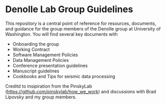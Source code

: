 # Denolle Lab Group Guidelines


This repository is a central point of reference for resources, documents, and guidance for the group members of the Denolle group at University of Washington. You will find several key documents with 

- Onboarding the group
- Working Contract
- Software Management Policies
- Data Management Policies
- Conference presentation guidelines
- Manuscript guidelines
- Cookbooks and Tips for seismic data processing



Creditd to insipiration from the PinskyLab (https://github.com/pinskylab/how_we_work) and discussions with Brad Lipovsky and my group members.
